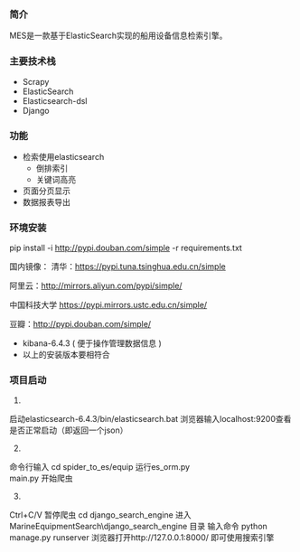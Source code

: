 ### 简介
MES是一款基于ElasticSearch实现的船用设备信息检索引擎。

### 主要技术栈
+ Scrapy
+ ElasticSearch
+ Elasticsearch-dsl
+ Django

### 功能
+ 检索使用elasticsearch
  + 倒排索引
  + 关键词高亮
+ 页面分页显示
+ 数据报表导出

### 环境安装
pip install -i http://pypi.douban.com/simple -r requirements.txt
  
国内镜像：
清华：https://pypi.tuna.tsinghua.edu.cn/simple

阿里云：http://mirrors.aliyun.com/pypi/simple/

中国科技大学 https://pypi.mirrors.ustc.edu.cn/simple/

豆瓣：http://pypi.douban.com/simple/

+ kibana-6.4.3 ( 便于操作管理数据信息 )
+ 以上的安装版本要相符合

### 项目启动
1.
启动elasticsearch-6.4.3/bin/elasticsearch.bat
浏览器输入localhost:9200查看是否正常启动（即返回一个json）

2.
命令行输入
cd spider_to_es/equip
运行es_orm.py    
main.py
开始爬虫

3.
Ctrl+C/V 暂停爬虫
cd django_search_engine 
进入 MarineEquipmentSearch\django_search_engine 目录
输入命令
python manage.py runserver
浏览器打开http://127.0.0.1:8000/
即可使用搜索引擎
   
